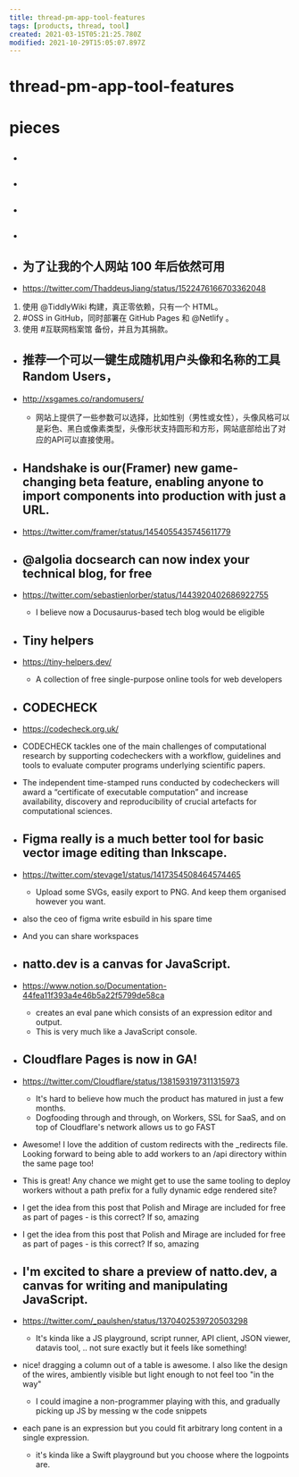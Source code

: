 ```yaml
---
title: thread-pm-app-tool-features
tags: [products, thread, tool]
created: 2021-03-15T05:21:25.780Z
modified: 2021-10-29T15:05:07.897Z
---
```


# thread-pm-app-tool-features

# pieces

- ## 

- ## 

- ## 

- ## 

- ## 为了让我的个人网站 100 年后依然可用
- https://twitter.com/ThaddeusJiang/status/1522476166703362048
1. 使用 @TiddlyWiki 构建，真正零依赖，只有一个 HTML。
2. #OSS in GitHub，同时部署在 GitHub Pages 和 @Netlify 。
3. 使用 #互联网档案馆 备份，并且为其捐款。

- ## 推荐一个可以一键生成随机用户头像和名称的工具Random Users，
- http://xsgames.co/randomusers/
  - 网站上提供了一些参数可以选择，比如性别（男性或女性），头像风格可以是彩色、黑白或像素类型，头像形状支持圆形和方形，网站底部给出了对应的API可以直接使用。

- ## Handshake is our(Framer) new game-changing beta feature, enabling anyone to import components into production with just a URL. 
- https://twitter.com/framer/status/1454055435745611779

- ## @algolia docsearch can now index your technical blog, for free
- https://twitter.com/sebastienlorber/status/1443920402686922755
  - I believe now a Docusaurus-based tech blog would be eligible

- ## Tiny helpers
- https://tiny-helpers.dev/
  - A collection of free single-purpose online tools for web developers

- ## CODECHECK
- https://codecheck.org.uk/
- CODECHECK tackles one of the main challenges of computational research by supporting codecheckers with a workflow, guidelines and tools to evaluate computer programs underlying scientific papers. 
- The independent time-stamped runs conducted by codecheckers will award a “certificate of executable computation” and increase availability, discovery and reproducibility of crucial artefacts for computational sciences.

- ## Figma really is a much better tool for basic vector image editing than Inkscape. 
- https://twitter.com/stevage1/status/1417354508464574465
  - Upload some SVGs, easily export to PNG. And keep them organised however you want.
- also the ceo of figma write esbuild in his spare time
- And you can share workspaces

- ## natto.dev is a canvas for JavaScript.
- https://www.notion.so/Documentation-44fea11f393a4e46b5a22f5799de58ca
  - creates an eval pane which consists of an expression editor and output. 
  - This is very much like a JavaScript console. 

- ## Cloudflare Pages is now in GA! 
- https://twitter.com/Cloudflare/status/1381593197311315973
  - It's hard to believe how much the product has matured in just a few months.
  - Dogfooding through and through, on Workers, SSL for SaaS, and on top of Cloudflare's network allows us to go FAST
- Awesome! I love the addition of custom redirects with the _redirects file. Looking forward to being able to add workers to an /api directory within the same page too! 
- This is great! Any chance we might get to use the same tooling to deploy workers without a path prefix for a fully dynamic edge rendered site? 
- I get the idea from this post that Polish and Mirage are included for free as part of pages - is this correct? If so, amazing
- I get the idea from this post that Polish and Mirage are included for free as part of pages - is this correct? If so, amazing

- ## I'm excited to share a preview of natto.dev, a canvas for writing and manipulating JavaScript.
- https://twitter.com/_paulshen/status/1370402539720503298
  - It's kinda like a JS playground, script runner, API client, JSON viewer, datavis tool, .. not sure exactly but it feels like something!
- nice! dragging a column out of a table is awesome. I also like the design of the wires, ambiently visible but light enough to not feel too "in the way"
  - I could imagine a non-programmer playing with this, and gradually picking up JS by messing w the code snippets
- each pane is an expression but you could fit arbitrary long content in a single expression.
  - it's kinda like a Swift playground but you choose where the logpoints are.
